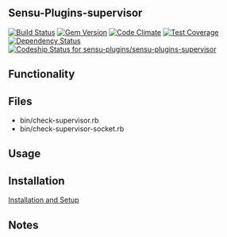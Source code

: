 ## Sensu-Plugins-supervisor

[ ![Build Status](https://travis-ci.org/sensu-plugins/sensu-plugins-supervisor.svg?branch=master)](https://travis-ci.org/sensu-plugins/sensu-plugins-supervisor)
[![Gem Version](https://badge.fury.io/rb/sensu-plugins-supervisor.svg)](http://badge.fury.io/rb/sensu-plugins-supervisor)
[![Code Climate](https://codeclimate.com/github/sensu-plugins/sensu-plugins-supervisor/badges/gpa.svg)](https://codeclimate.com/github/sensu-plugins/sensu-plugins-supervisor)
[![Test Coverage](https://codeclimate.com/github/sensu-plugins/sensu-plugins-supervisor/badges/coverage.svg)](https://codeclimate.com/github/sensu-plugins/sensu-plugins-supervisor)
[![Dependency Status](https://gemnasium.com/sensu-plugins/sensu-plugins-supervisor.svg)](https://gemnasium.com/sensu-plugins/sensu-plugins-supervisor)
[![Codeship Status for sensu-plugins/sensu-plugins-supervisor](https://codeship.com/projects/9a0b39d0-e89f-0132-72f9-62885e5c211b/status?branch=master)](https://codeship.com/projects/82850)

## Functionality

## Files
 * bin/check-supervisor.rb
 * bin/check-supervisor-socket.rb

## Usage

## Installation

[Installation and Setup](https://github.com/sensu-plugins/documentation/blob/master/user_docs/installation_instructions.md)

## Notes
